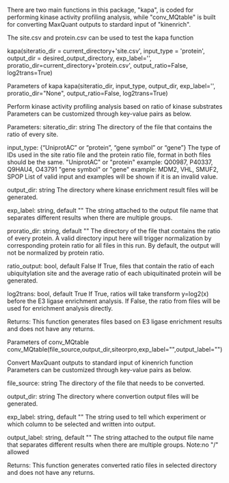 There are two main functions in this package, "kapa", is coded for performing kinase activity profiling analysis, while "conv_MQtable" is built for converting MaxQuant outputs to stardard input of "kinenrich".


The site.csv and protein.csv can be used to test the kapa function

kapa(siteratio_dir = current_directory+'site.csv', input_type = 'protein', output_dir = desired_output_directory, exp_label='', proratio_dir=current_directory+'protein.csv',  output_ratio=False, log2trans=True) 


Parameters of kapa 
kapa(siteratio_dir, input_type, output_dir, exp_label='', proratio_dir="None",  output_ratio=False, log2trans=True) 

Perform kinase activity profiling analysis based on ratio of kinase substrates
Parameters can be customized through key-value pairs as below.

Parameters:
siteratio_dir: string
The directory of the file that contains the ratio of every site.

input_type: {“UniprotAC” or “protein”, “gene symbol” or “gene”}
The type of IDs used in the site ratio file and the protein ratio file, format in both files should be the same. 
 "UniprotAC" or "protein"   example: Q00987, P40337, Q9HAU4, O43791
 "gene symbol" or "gene"   example: MDM2, VHL, SMUF2, SPOP
List of valid input and examples will be shown if it is an invalid value.

output_dir: string
The directory where kinase enrichment result files will be generated.

exp_label: string, default ""
The string attached to the output file name that separates different results when there are multiple groups. 

proratio_dir: string, default ""
The directory of the file that contains the ratio of every protein. A valid directory input here will trigger normalization by corresponding protein ratio for all files in this run. By default, the output will not be normalized by protein ratio.

ratio_output: bool, default False
If True, files that contain the ratio of each ubiquitylation site and the average ratio of each ubiquitinated protein will be generated. 

log2trans: bool, default True
If True, ratios will take transform y=log2(x) before the E3 ligase enrichment analysis. If False, the ratio from files will be used for enrichment analysis directly. 
 
Returns:
This function generates files based on E3 ligase enrichment results and does not have any returns.





Parameters of conv_MQtable
conv_MQtable(file_source,output_dir,siteorpro,exp_label="",output_label="")

Convert MaxQuant outputs to standard input of kinenrich function
Parameters can be customized through key-value pairs as below.

file_source: string
The directory of the file that needs to be converted.

output_dir: string
The directory where convertion output files will be generated.

exp_label: string, default ""
The string used to tell which experiment or which column to be selected and written into output. 

output_label: string, default ""
The string attached to the output file name that separates different results when there are multiple groups. Note:no "/" allowed  
 
Returns:
This function generates converted ratio files in selected directory and does not have any returns.